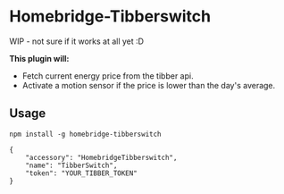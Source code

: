 # Homebridge-Tibberswitch

WIP - not sure if it works at all yet :D 

**This plugin will:**
* Fetch current energy price from the tibber api.
* Activate a motion sensor if the price is lower than the day's average. 


## Usage

`npm install -g homebridge-tibberswitch`   


	{  
		"accessory": "HomebridgeTibberswitch",
		"name": "TibberSwitch",    
		"token": "YOUR_TIBBER_TOKEN"  
	}  